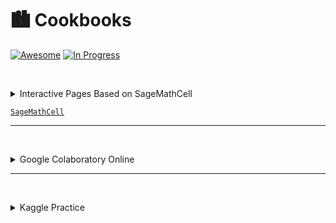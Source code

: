 # 🏙 Cookbooks

[![Awesome](https://olgabelitskaya.github.io/badge_awesome.svg)](https://olgabelitskaya.github.io/README.html) [![In Progress](https://olgabelitskaya.github.io/badge_in_progress.svg)](https://olgabelitskaya.github.io/README_ColabKaggle.html)

<br/><details><summary>Interactive Pages Based on SageMathCell</summary>

#### [🌀 sklearn (python)](https://olgabelitskaya.github.io/sklearn_cookbook_sagecells.html)
#### [🌀 sql part 1 (python)](https://olgabelitskaya.github.io/sql_cookbook.html)
#### [🌀 sql part 2 (python)](https://olgabelitskaya.github.io/sql_cookbook2.html)
#### [🌀 opencv (python)](https://olgabelitskaya.github.io/opencv_cookbook_SMC.html)

<br/></details>

[`SageMathCell`](https://sagecell.sagemath.org)

---

<br/><details><summary>Google Colaboratory Online</summary>

#### [📓 tensorflow_cookbook.ipynb](https://colab.research.google.com/drive/1UPT3vUBNdrfHPl33H6FVKRu8Mf-Lc8px)
#### [📓 tensorflow_cookbook2.ipynb](https://colab.research.google.com/drive/1RoHGrTJz4KOiHN1W-UCGzzY5abV3pXLg)
#### [📓 tensorflow_cookbook3.ipynb](https://colab.research.google.com/drive/1UXD9nxTS9s2EGkiRst59NREqX9Eiw3Zp)
#### [📓 keras_cookbook.ipynb](https://colab.research.google.com/drive/16Xh8T4fPuk0AIBjnCo7e9WTrF1PgukoF) 
#### [📓 sklearn_cookbook.ipynb](https://colab.research.google.com/drive/1SzhiPlKpabufNxHuknvktwxPW06utBGC)
#### [📓 sklearn_clusters.ipynb](https://colab.research.google.com/drive/15L-HE9ZZ4SYEluXpyP10zaIVPCYxSmLw)
#### [📓 sql_cookbook.ipynb](https://colab.research.google.com/drive/1eBNz-GA6w0AhdsKHqtxkrIm1bIYk_X9d) 
#### [📓 sql_cookbook2.ipynb](https://colab.research.google.com/drive/1_--QDZPF0mE7Pw4W2Oxm8XPp7VaPXq-M) 
#### [📓 opencv_cookbook.ipynb](https://colab.research.google.com/drive/1GD7Oi1LtFaEi8VOjiBM5cj5ayWpaejaf)

<br/></details>

---

<br/><details><summary> Kaggle Practice</summary>

#### [📓 Sklearn PyR](https://www.kaggle.com/olgabelitskaya/sklearn-pyr)
#### [📓 Sklearn Clusters](https://www.kaggle.com/olgabelitskaya/sklearn-clusters)
#### [📓 Sklearn Practice](https://www.kaggle.com/olgabelitskaya/sklearn-practice)
#### [📓 SQL Cookbook R](https://www.kaggle.com/olgabelitskaya/sql-cookbook-r)
#### [📓 SQL Cookbook](https://www.kaggle.com/olgabelitskaya/sql-cookbook)
#### [📓 SQL Cookbook 2](https://www.kaggle.com/olgabelitskaya/sql-cookbook2)
#### [📓 Sklearn Cookbook](https://www.kaggle.com/olgabelitskaya/sklearn-cookbook)
#### [📓 Keras Cookbook](https://www.kaggle.com/olgabelitskaya/keras-cookbook)
#### [📓 OpenCV Cookbook](https://www.kaggle.com/olgabelitskaya/opencv-cookbook)

<br/></details>
